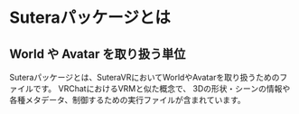 # Suteraパッケージとは
## World や Avatar を取り扱う単位
Suteraパッケージとは、SuteraVRにおいてWorldやAvatarを取り扱うためのファイルです。
VRChatにおけるVRMと似た概念で、 3Dの形状・シーンの情報や各種メタデータ、制御するための実行ファイルが含まれています。
